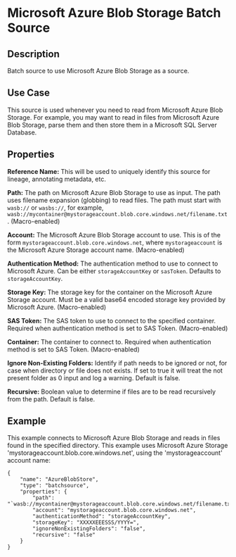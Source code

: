 # Microsoft Azure Blob Storage Batch Source

Description
-----------

Batch source to use Microsoft Azure Blob Storage as a source.

Use Case
--------

This source is used whenever you need to read from Microsoft Azure Blob Storage. For
example, you may want to read in files from Microsoft Azure Blob Storage, parse them and
then store them in a Microsoft SQL Server Database.

Properties
----------
**Reference Name:** This will be used to uniquely identify this source for lineage, annotating metadata, etc.

**Path:** The path on Microsoft Azure Blob Storage to use as input. The path uses filename expansion (globbing) to read
files. The path must start with `wasb://` or `wasbs://`, for example, `wasb://mycontainer@mystorageaccount.blob.core.windows.net/filename.txt`. (Macro-enabled)

**Account:** The Microsoft Azure Blob Storage account to use. This is of the form 
`mystorageaccount.blob.core.windows.net`, where `mystorageaccount` is the Microsoft 
Azure Storage account name. (Macro-enabled)

**Authentication Method:** The authentication method to use to connect to Microsoft Azure. Can be either 
`storageAccountKey` or `sasToken`. Defaults to `storageAccountKey`.

**Storage Key:** The storage key for the container on the Microsoft Azure Storage account. 
Must be a valid base64 encoded storage key provided by Microsoft Azure. (Macro-enabled)

**SAS Token:** The SAS token to use to connect to the specified container. Required when authentication method is set 
to SAS Token. (Macro-enabled)

**Container:** The container to connect to. Required when authentication method is set to SAS Token. (Macro-enabled)

**Ignore Non-Existing Folders:** Identify if path needs to be ignored or not, for case when directory or file does not
exists. If set to true it will treat the not present folder as 0 input and log a warning. Default is false.

**Recursive:** Boolean value to determine if files are to be read recursively from the path. Default is false.

Example
-------

This example connects to Microsoft Azure Blob Storage and reads in files found in the
specified directory. This example uses Microsoft Azure Storage 'mystorageaccount.blob.core.windows.net', using the
'mystorageaccount' account name:

    {
        "name": "AzureBlobStore",
        "type": "batchsource",
        "properties": {
            "path": "`wasb://mycontainer@mystorageaccount.blob.core.windows.net/filename.txt",
            "account": "mystorageaccount.blob.core.windows.net",
            "authenticationMethod": "storageAccountKey",
            "storageKey": "XXXXXEEESSS/YYYY=",
            "ignoreNonExistingFolders": "false",
            "recursive": "false"
        }
    }
